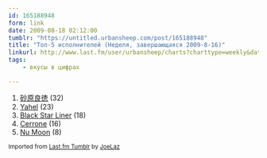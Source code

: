 ```yaml
---
id: 165188948
form: link
date: 2009-08-18 02:12:00
tumblr: "https://untitled.urbansheep.com/post/165188948"
title: "Топ-5 исполнителей (Неделя, завершающаяся 2009-8-16)"
linkurl: http://www.last.fm/user/urbansheep/charts?charttype=weekly&date_to=1250424000
tags:
    - вкусы в цифрах

---
```

<ol><li>
<a rel="nofollow" target="_blank" href="http://www.last.fm/music/%E7%A0%82%E5%8E%9F%E8%89%AF%E5%BE%B3">砂原良徳</a>&nbsp;(32)</li>
<li>
<a rel="nofollow" target="_blank" href="http://www.last.fm/music/Yahel">Yahel</a>&nbsp;(23)</li>
<li>
<a rel="nofollow" target="_blank" href="http://www.last.fm/music/Black+Star+Liner">Black Star Liner</a>&nbsp;(18)</li>
<li>
<a rel="nofollow" target="_blank" href="http://www.last.fm/music/Cerrone">Cerrone</a>&nbsp;(16)</li>
<li>
<a rel="nofollow" target="_blank" href="http://www.last.fm/music/Nu+Moon">Nu Moon</a>&nbsp;(8)</li>
</ol><p><small>Imported from <a rel="nofollow" target="_blank" href="http://joelaz.com/post/23488847/last-fm-tumblr-weekly-top-artists">Last.fm Tumblr</a> by <a rel="nofollow" target="_blank" href="http://joelaz.com">JoeLaz</a></small></p>
